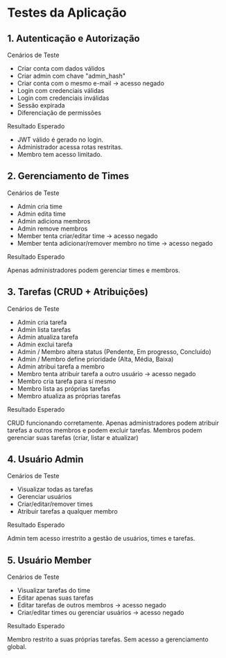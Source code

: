 # Testes da Aplicação

## 1. Autenticação e Autorização

Cenários de Teste

- Criar conta com dados válidos
- Criar admin com chave "admin_hash"
- Criar conta com o mesmo e-mail -> acesso negado
- Login com credenciais válidas
- Login com credenciais inválidas
- Sessão expirada
- Diferenciação de permissões

Resultado Esperado

- JWT válido é gerado no login.
- Administrador acessa rotas restritas.
- Membro tem acesso limitado.

## 2. Gerenciamento de Times

Cenários de Teste

- Admin cria time
- Admin edita time
- Admin adiciona membros
- Admin remove membros
- Member tenta criar/editar time -> acesso negado
- Member tenta adicionar/remover membro no time -> acesso negado

Resultado Esperado

Apenas administradores podem gerenciar times e membros.

## 3. Tarefas (CRUD + Atribuições)

Cenários de Teste

- Admin cria tarefa
- Admin lista tarefas
- Admin atualiza tarefa
- Admin exclui tarefa
- Admin / Membro altera status (Pendente, Em progresso, Concluído)
- Admin / Membro define prioridade (Alta, Média, Baixa)
- Admin atribui tarefa a membro
- Membro tenta atribuir tarefa a outro usuário -> acesso negado
- Membro cria tarefa para sí mesmo
- Membro lista as próprias tarefas
- Membro atualiza as próprias tarefas

Resultado Esperado

CRUD funcionando corretamente.
Apenas administradores podem atribuir tarefas a outros membros e podem excluir tarefas.
Membros podem gerenciar suas tarefas (criar, listar e atualizar)

## 4. Usuário Admin

Cenários de Teste

- Visualizar todas as tarefas
- Gerenciar usuários
- Criar/editar/remover times
- Atribuir tarefas a qualquer membro

Resultado Esperado

Admin tem acesso irrestrito a gestão de usuários, times e tarefas.

## 5. Usuário Member

Cenários de Teste

- Visualizar tarefas do time
- Editar apenas suas tarefas
- Editar tarefas de outros membros -> acesso negado
- Criar/editar times ou gerenciar usuários -> acesso negado

Resultado Esperado

Membro restrito a suas próprias tarefas.
Sem acesso a gerenciamento global.
